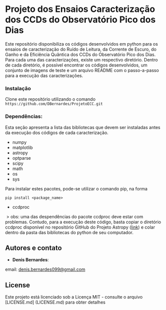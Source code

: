 # Projeto dos Ensaios Caracterização dos CCDs do Observatório Pico dos Dias
Este repositório disponibiliza os códigos desenvolvidos em python para os ensaios de caracterização do Ruído de Leitura, da Corrente de Escuro, do Ganho e da Eficiência Quântica dos CCDs do Observatório Pico dos Dias. Para cada uma das caracterizações, existe um respectivo diretório. Dentro de cada diretório, é possível encontrar os códigos desenvolvidos, um conjunto de imagens de teste e um arquivo README com o passo-a-passo para a execução das caracterizações.


### Instalação
Clone este repositório utilizando o comando ```https://github.com/DBernardes/ProjetoECC.git ```

### Dependências:
Esta seção apresenta a lista das bibliotecas que devem ser instaladas antes da execução dos códigos de cada caracterização.

  - numpy
  - matplotlib
  - astropy
  - optparse
  - scipy
  - math
  - os
  - sys
  
  Para instalar estes pacotes, pode-se utilizar o comando pip, na forma  
  
```
pip install <package_name>
```

  - ccdproc
  
  > obs: uma das despendências do pacote ccdproc deve estar com problemas. Contudo, para a execução deste código, basta copiar o diretório ccdproc disponível no repositório GitHub do Projeto Astropy ([link](https://github.com/astropy/ccdproc)) e colar dentro da pasta das bibliotecas do python de seu computador.       


## Autores e contato

* **Denis Bernardes**: 

email: denis.bernardes099@gmail.com 

## License

Este projeto está licenciado sob a Licença MIT - consulte o arquivo [LICENSE.md] (LICENSE.md) para obter detalhes
